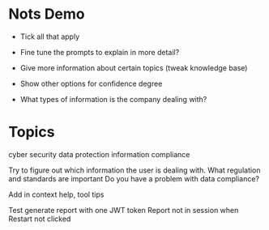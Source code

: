 # Nots Demo

- Tick all that apply
- Fine tune the prompts to explain in more detail?
- Give more information about certain topics (tweak knowledge base)
- Show other options for confidence degree

- What types of information is the company dealing with?

Topics
======

cyber security
data protection
information compliance

Try to figure out which information the user is dealing with.
What regulation and standards are important
Do you have a problem with data compliance?

Add in context help, tool tips


Test generate report with one JWT token
Report not in session when Restart not clicked
